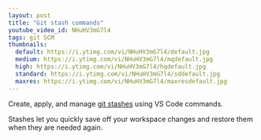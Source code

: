 ```yaml
---
layout: post
title: "Git stash commands"
youtube_video_id: NHuHV3mG7l4
tags: git SCM
thumbnails:
  default: https://i.ytimg.com/vi/NHuHV3mG7l4/default.jpg
  medium: https://i.ytimg.com/vi/NHuHV3mG7l4/mqdefault.jpg
  high: https://i.ytimg.com/vi/NHuHV3mG7l4/hqdefault.jpg
  standard: https://i.ytimg.com/vi/NHuHV3mG7l4/sddefault.jpg
  maxres: https://i.ytimg.com/vi/NHuHV3mG7l4/maxresdefault.jpg
---
```


Create, apply, and manage [git stashes](https://www.git-scm.com/docs/git-stash) using VS Code commands.

Stashes let you quickly save off your workspace changes and restore them when they are needed again.
